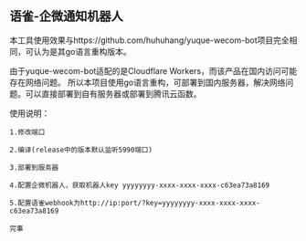 ## 语雀-企微通知机器人
本工具使用效果与https://github.com/huhuhang/yuque-wecom-bot项目完全相同，可认为是其go语言重构版本。 

由于yuque-wecom-bot适配的是Cloudflare Workers，而该产品在国内访问可能存在网络问题。
所以本项目使用go语言重构，可部署到国内服务器，解决网络问题。可以直接部署到自有服务器或部署到腾讯云函数。

使用说明：
```
1.修改端口

2.编译(release中的版本默认监听5990端口)

3.部署到服务器

4.配置企微机器人，获取机器人key yyyyyyyy-xxxx-xxxx-xxxx-c63ea73a8169

5.配置语雀webhook为http://ip:port/?key=yyyyyyyy-xxxx-xxxx-xxxx-c63ea73a8169

完事

```
